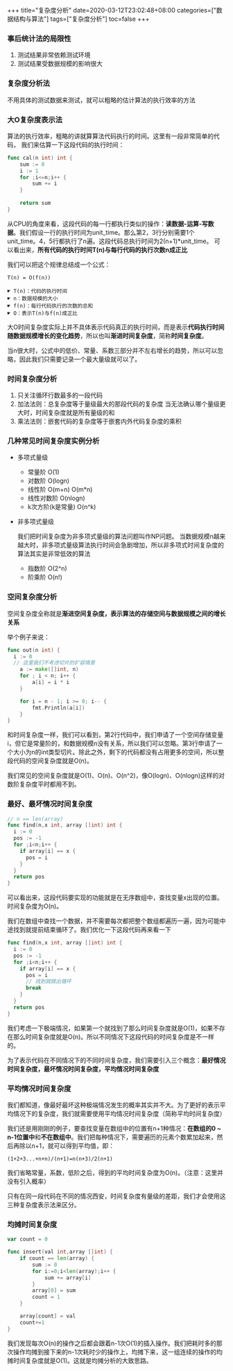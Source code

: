 +++
title="复杂度分析"
date=2020-03-12T23:02:48+08:00
categories=["数据结构与算法"]
tags=["复杂度分析"]
toc=false
+++

### 事后统计法的局限性
1. 测试结果非常依赖测试环境
2. 测试结果受数据规模的影响很大

### 复杂度分析法
不用具体的测试数据来测试，就可以粗略的估计算法的执行效率的方法

### 大O复杂度表示法
算法的执行效率，粗略的讲就算算法代码执行的时间。这里有一段非常简单的代码，
我们来估算一下这段代码的执行时间：
```go
func cal(n int) int {
    sum := 0
    i := 1
    for ;i<=n;i++ {
        sum += i
    }
    
    return sum 
}
```
从CPU的角度来看，这段代码的每一行都执行类似的操作：**读数据-运算-写数据**。我们假设一行的执行时间为unit_time。那么第2，3行分别需要1个unit_time。4，5行都执行了n遍。这段代码总执行时间为2(n+1)*unit_time。
可以看出来，**所有代码的执行时间T(n)与每行代码的执行次数n成正比**

我们可以把这个规律总结成一个公式：
```
T(n) = O(f(n))

☛ T(n)：代码的执行时间
☛ n：数据规模的大小
☛ f(n)：每行代码执行的次数的总和
☛ O：表示T(n)与f(n)成正比
```
大O时间复杂度实际上并不具体表示代码真正的执行时间，而是表示**代码执行时间随数据规模增长的变化趋势**，所以也叫**渐进时间复杂度**，简称**时间复杂度**。

当n很大时，公式中的低价、常量、系数三部分并不左右增长的趋势，所以可以忽略，因此我们只需要记录一个最大量级就可以了。

### 时间复杂度分析
1. 只关注循环行数最多的一段代码
2. 加法法则：总复杂度等于量级最大的那段代码的复杂度
当无法确认哪个量级更大时，时间复杂度就是所有量级的和
3. 乘法法则：嵌套代码的复杂度等于嵌套内外代码复杂度的乘积

### 几种常见时间复杂度实例分析
+ 多项式量级
  - 常量阶 O(1)
  - 对数阶 O(logn)
  - 线性阶 O(m+n) O(m*n)
  - 线性对数阶 O(nlogn)
  - k次方阶(k是常量) O(n^k)
+ 非多项式量级

   我们把时间复杂度为非多项式量级的算法问题叫作NP问题。
   当数据规模n越来越大时，非多项式量级算法执行时间会急剧增加，所以非多项式时间复杂度的算法其实是非常低效的算法
  - 指数阶 O(2^n)
  - 阶乘阶 O(n!)

### 空间复杂度分析
空间复杂度全称就是**渐进空间复杂度，表示算法的存储空间与数据规模之间的增长关系**

举个例子来说：
```go
func out(n int) {
  i := 0
  // 这里我们不考虑切片的扩容情景
	a := make([]int, n)
	for ; i < n; i++ {
		a[i] = i * i
	}

	for i = n - 1; i >= 0; i-- {
		fmt.Println(a[i])
	}
}
```
和时间复杂度一样，我们可以看到，第2行代码中，我们申请了一个空间存储变量i，但它是常量阶的，和数据规模n没有关系，所以我们可以忽略。第3行申请了一个大小为n的int类型切片。除此之外，剩下的代码都没有占用更多的空间，所以整段代码的空间复杂度就是O(n)。

我们常见的空间复杂度就是O(1)、O(n)、O(n^2)，像O(logn)、O(nlogn)这样的对数阶复杂度平时都用不到。

### 最好、最坏情况时间复杂度
```go
// n == len(array)
func find(n,x int, array []int) int {
  i := 0
  pos := -1
  for ;i<n;i++ {
    if array[i] == x {
      pos = i
    }
  }
  return pos
}
```
可以看出来，这段代码要实现的功能就是在无序数组中，查找变量x出现的位置。时间复杂度为O(n)。

我们在数组中查找一个数据，并不需要每次都把整个数组都遍历一遍，因为可能中途找到就提前结束循环了。我们优化一下这段代码再来看一下
```go
func find(n,x int, array []int) int {
  i := 0
  pos := -1
  for ;i<n;i++ {
    if array[i] == x {
      pos = i
      // 找到就跳出循环
      break
    }
  }
  return pos
}
```
我们考虑一下极端情况，如果第一个就找到了那么时间复杂度就是O(1)，如果不存在那么时间复杂度就是O(n)。所以不同情况下这段代码的时间复杂度是不一样的。

为了表示代码在不同情况下的不同时间复杂度，我们需要引入三个概念：**最好情况时间复杂度，最坏情况时间复杂度，平均情况时间复杂度**

### 平均情况时间复杂度
我们都知道，像最好最坏这种极端情况发生的概率其实并不大。为了更好的表示平均情况下的复杂度，我们就需要使用平均情况时间复杂度（简称平均时间复杂度）

我们还是用刚刚的例子，要查找变量在数组中的位置有n+1种情况：**在数组的0 ~ n-1位置中**和**不在数组中**。我们把每种情况下，需要遍历的元素个数累加起来，然后再除以n+1，就可以得到平均值，即：
```shell script
(1+2+3...+n+n)/(n+1)=n(n+3)/2(n+1)
```
我们省略常量，系数，低阶之后，得到的平均时间复杂度为O(n)。（注意：这里并没有引入概率）

只有在同一段代码在不同的情况西安，时间复杂度有量级的差距，我们才会使用这三种复杂度表示法来区分。

### 均摊时间复杂度
```go
var count = 0

func insert(val int,array []int) {
	if count == len(array) {
		sum := 0
		for i:=0;i<len(array);i++ {
			sum += array[i]
		}
		array[0] = sum
		count = 1
	}

	array[count] = val
	count+=1
}
```
我们发现每次O(n)的操作之后都会跟着n-1次O(1)的插入操作。我们把耗时多的那次操作均摊到接下来的n-1次耗时少的操作上，均摊下来，这一组连续的操作的均摊时间复杂度就是O(1)。这就是均摊分析的大致思路。
